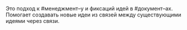Это подход к #менеджмент–у и фиксаций идей в #документ–ах.
Помогает создавать новые идеи из связей между существующими идеями через связи.

